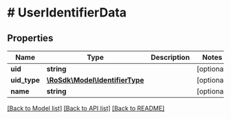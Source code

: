 # # UserIdentifierData

## Properties

Name | Type | Description | Notes
------------ | ------------- | ------------- | -------------
**uid** | **string** |  | [optional]
**uid_type** | [**\RoSdk\Model\IdentifierType**](IdentifierType.md) |  | [optional]
**name** | **string** |  | [optional]

[[Back to Model list]](../../README.md#models) [[Back to API list]](../../README.md#endpoints) [[Back to README]](../../README.md)
